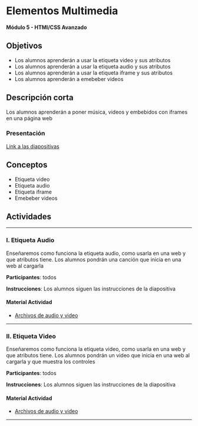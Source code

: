 # Elementos Multimedia

**Módulo 5 - HTMl/CSS Avanzado**

## Objetivos

- Los alumnos aprenderán a usar la etiqueta video y sus atributos
- Los alumnos aprenderán a usar la etiqueta audio y sus atributos
- Los alumnos aprenderán a usar la etiqueta iframe y sus atributos
- Los alumnos aprenderán a emebeber videos

## Descripción corta

Los alumnos aprenderán a poner música, videos y embebidos con iframes en una página web

### Presentación

[Link a las diapositivas](https://docs.google.com/presentation/d/18-4Q6LJZeRvoW__imOpDr_-wKqjzBmTQpXv4Q8Ruk8A/edit?usp=sharing)

## Conceptos

- Etiqueta video
- Etiqueta audio
- Etiqueta iframe
- Emebeber videos

## Actividades

---

### I. Etiqueta Audio

Enseñaremos como funciona la etiqueta audio, como usarla en una web y que atributos tiene. Los alumnos pondrán una canción que inicia en una web al cargarla

**Participantes**: todos

**Instrucciones**: Los alumnos siguen las instrucciones de la diapositiva

#### Material Actividad

- [Archivos de audio y video](https://drive.google.com/drive/folders/1RwPxsx-EErJWylMddf7AxGVlEPAgDDVe?usp=sharing)
---

### II. Etiqueta Video

Enseñaremos como funciona la etiqueta video, como usarla en una web y que atributos tiene. Los alumnos pondrán un video que inicia en una web al cargarla y que muestra los controles

**Participantes**: todos

**Instrucciones**: Los alumnos siguen las instrucciones de la diapositiva

#### Material Actividad

- [Archivos de audio y video](https://drive.google.com/drive/folders/1RwPxsx-EErJWylMddf7AxGVlEPAgDDVe?usp=sharing)
---

